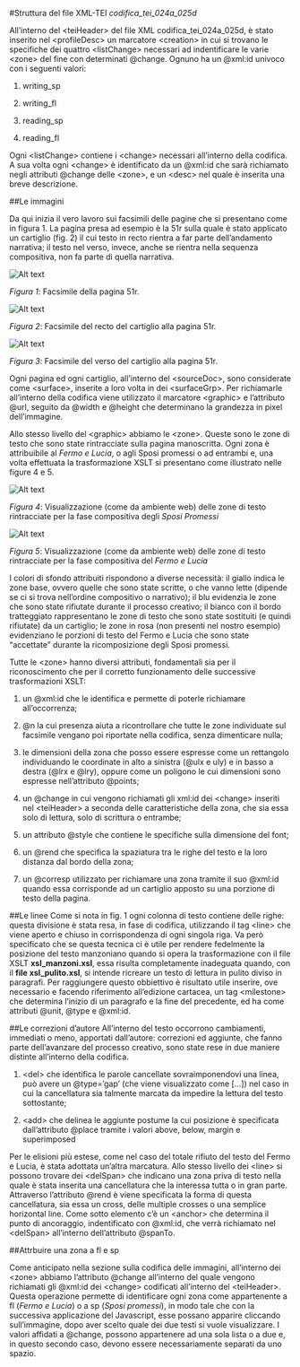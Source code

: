#Struttura del file XML-TEI *codifica_tei_024a_025d*

All’interno del &lt;teiHeader> del file XML codifica_tei_024a_025d, è stato inserito nel &lt;profileDesc> un marcatore &lt;creation> in cui si trovano le specifiche dei quattro &lt;listChange> necessari ad indentificare le varie &lt;zone> del fine con determinati @change. Ognuno ha un @xml:id univoco con i seguenti valori:

1.	writing_sp

2.	writing_fl

3.	reading_sp

4.	reading_fl

Ogni &lt;listChange> contiene i &lt;change> necessari all’interno della codifica. A sua volta ogni &lt;change> è identificato da un @xml:id che sarà richiamato negli attributi @change delle &lt;zone>, e un &lt;desc> nel quale è inserita una breve descrizione.

##Le immagini

Da qui inizia il vero lavoro sui facsimili delle pagine che si presentano come in figura 1. La pagina presa ad esempio è la 51r sulla quale è stato applicato un cartiglio (fig. 2) il cui testo in recto rientra a far parte dell’andamento narrativa; il testo nel verso, invece, anche se rientra nella sequenza compositiva, non fa parte di quella narrativa.

![Alt text](images/51r_originale.png)

*Figura 1*: Facsimile della pagina 51r.

![Alt text](images/024c1.jpg.png)

*Figura 2*: Facsimile del recto del cartiglio alla pagina 51r.

![Alt text](images/024c2.jpg.png)

*Figura 3*: Facsimile del verso del cartiglio alla pagina 51r.

Ogni pagina ed ogni cartiglio, all’interno del &lt;sourceDoc>, sono considerate come &lt;surface>, inserite a loro volta in dei &lt;surfaceGrp>. Per richiamarle all’interno della codifica viene utilizzato il marcatore &lt;graphic> e l’attributo @url, seguito da @width e @height che determinano la grandezza in pixel dell’immagine. 

Allo stesso livello del &lt;graphic> abbiamo le &lt;zone>. Queste sono le zone di testo che sono state rintracciate sulla pagina manoscritta. Ogni zona è attribuibile al *Fermo e Lucia*, o agli Sposi promessi o ad entrambi e, una volta effettuata la trasformazione XSLT si presentano come illustrato nelle figure 4 e 5.

![Alt text](images/51r_sp.png)

*Figura 4*: Visualizzazione (come da ambiente web) delle zone di testo rintracciate per la fase compositiva degli *Sposi Promessi*

![Alt text](images/51r_fl.png)

*Figura 5*: Visualizzazione (come da ambiente web) delle zone di testo rintracciate per la fase compositiva del *Fermo e Lucia*

I colori di sfondo attribuiti rispondono a diverse necessità: il giallo indica le zone base, ovvero quelle che sono state scritte, o che vanno lette (dipende se ci si trova nell’ordine compositivo o narrativo); il blu evidenzia le zone che sono state rifiutate durante il processo creativo; il bianco con il bordo tratteggiato rappresentano le zone di testo che sono state sostituiti (e quindi rifiutate) da un cartiglio; le zone in rosa (non presenti nel nostro esempio) evidenziano le porzioni di testo del Fermo e Lucia che sono state “accettate” durante la ricomposizione degli Sposi promessi.

Tutte le &lt;zone> hanno diversi attributi, fondamentali sia per il riconoscimento che per il corretto funzionamento delle successive trasformazioni XSLT:

1.	un @xml:id che le identifica e permette di poterle richiamare all’occorrenza;

2.	@n la cui presenza aiuta a ricontrollare che tutte le zone individuate sul facsimile vengano poi riportate nella codifica, senza dimenticare nulla;

3.	le dimensioni della zona che posso essere espresse come un rettangolo individuando le coordinate in alto a sinistra (@ulx e uly) e in basso a destra (@lrx e @lry), oppure come un poligono le cui dimensioni sono espresse nell’attributo @points;

4.	un @change in cui vengono richiamati gli xml:id dei &lt;change> inseriti nel &lt;teiHeader> a seconda delle caratteristiche della zona, che sia essa solo di lettura, solo di scrittura o entrambe;

5.	un attributo @style che contiene le specifiche sulla dimensione del font;

6.	un @rend che specifica la spaziatura tra le righe del testo e la loro distanza dal bordo della zona;

7.	un @corresp utilizzato per richiamare una zona tramite il suo @xml:id quando essa corrisponde ad un cartiglio apposto su una porzione di testo della pagina.

##Le linee 
Come si nota in fig. 1 ogni colonna di testo contiene delle righe: questa divisione è stata resa, in fase di codifica, utilizzando il tag &lt;line> che viene aperto e chiuso in corrispondenza di ogni singola riga. Va però specificato che se questa tecnica ci è utile per rendere fedelmente la posizione del testo manzoniano quando si opera la trasformazione con il file XSLT **xsl_manzoni.xsl**, essa risulta completamente inadeguata quando, con il **file xsl_pulito.xsl**, si intende ricreare un testo di lettura in pulito diviso in paragrafi. Per raggiungere questo obbiettivo è risultato utile inserire, ove necessario e facendo riferimento all’edizione cartacea, un tag &lt;milestone> che determina l’inizio di un paragrafo e la fine del precedente, ed ha come attributi @unit, @type e @xml:id.

##Le correzioni d’autore
All’interno del testo occorrono cambiamenti, immediati o meno, apportati dall’autore: correzioni ed aggiunte, che fanno parte dell’avanzare del processo creativo, sono state rese in due maniere distinte all’interno della codifica.

1.	&lt;del> che identifica le parole cancellate sovraimponendovi una linea, può avere un @type=’gap’ (che viene visualizzato come […]) nel caso in cui la cancellatura sia talmente marcata da impedire la lettura del testo sottostante;

2.	&lt;add> che delinea le aggiunte postume la cui posizione è specificata dall’attributo @place tramite i valori above, below, margin e superimposed

Per le elisioni più estese, come nel caso del totale rifiuto del testo del Fermo e Lucia, è stata adottata un’altra marcatura. Allo stesso livello dei &lt;line> si possono trovare dei &lt;delSpan> che indicano una zona priva di testo nella quale è stata inserita una cancellatura che la interessa tutta o in gran parte. Attraverso l’attributo @rend è viene specificata la forma di questa cancellatura, sia essa un cross, delle multiple crosses o una semplice horizontal line. Come sotto elemento c’è un &lt;anchor> che determina il punto di ancoraggio, indentificato con @xml:id, che verrà richiamato nel &lt;delSpan> all’interno dell’attributo @spanTo.

##Attrbuire una zona a fl e sp

Come anticipato nella sezione sulla codifica delle immagini, all’interno dei &lt;zone> abbiamo l’attributo @change all’interno del quale vengono richiamati gli @xml:id dei &lt;change> codificati all’interno del &lt;teiHeader>. Questa operazione permette di identificare ogni zona come appartenente a fl (*Fermo e Lucia*) o a sp (*Sposi promessi*), in modo tale che con la successiva applicazione del Javascript, esse possano apparire cliccando sull’immagine, dopo aver scelto quale dei due testi si vuole visualizzare. I valori affidati a @change, possono appartenere ad una sola lista o a due e, in questo secondo caso, devono essere necessariamente separati da uno spazio. 



